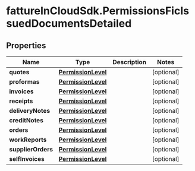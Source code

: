 # fattureInCloudSdk.PermissionsFicIssuedDocumentsDetailed

## Properties

Name | Type | Description | Notes
------------ | ------------- | ------------- | -------------
**quotes** | [**PermissionLevel**](PermissionLevel.md) |  | [optional] 
**proformas** | [**PermissionLevel**](PermissionLevel.md) |  | [optional] 
**invoices** | [**PermissionLevel**](PermissionLevel.md) |  | [optional] 
**receipts** | [**PermissionLevel**](PermissionLevel.md) |  | [optional] 
**deliveryNotes** | [**PermissionLevel**](PermissionLevel.md) |  | [optional] 
**creditNotes** | [**PermissionLevel**](PermissionLevel.md) |  | [optional] 
**orders** | [**PermissionLevel**](PermissionLevel.md) |  | [optional] 
**workReports** | [**PermissionLevel**](PermissionLevel.md) |  | [optional] 
**supplierOrders** | [**PermissionLevel**](PermissionLevel.md) |  | [optional] 
**selfInvoices** | [**PermissionLevel**](PermissionLevel.md) |  | [optional] 


